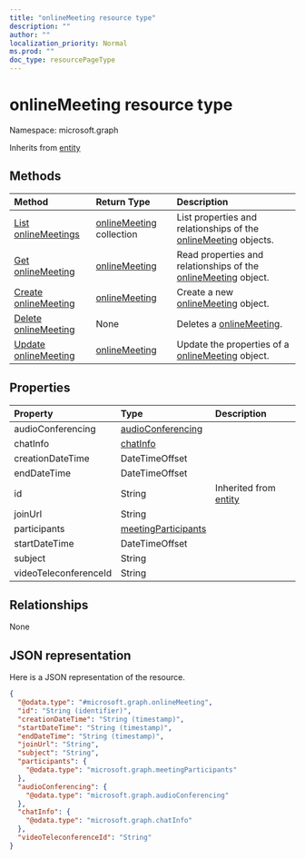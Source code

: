 ```yaml
---
title: "onlineMeeting resource type"
description: ""
author: ""
localization_priority: Normal
ms.prod: ""
doc_type: resourcePageType
---
```


# onlineMeeting resource type


Namespace: microsoft.graph




Inherits from [entity](../resources/entity.md)

## Methods
|Method|Return Type|Description|
|:---|:---|:---|
|[List onlineMeetings](../api/onlinemeeting-list.md)|[onlineMeeting](../resources/onlinemeeting.md) collection|List properties and relationships of the [onlineMeeting](../resources/onlinemeeting.md) objects.|
|[Get onlineMeeting](../api/onlinemeeting-get.md)|[onlineMeeting](../resources/onlinemeeting.md)|Read properties and relationships of the [onlineMeeting](../resources/onlinemeeting.md) object.|
|[Create onlineMeeting](../api/onlinemeeting-create.md)|[onlineMeeting](../resources/onlinemeeting.md)|Create a new [onlineMeeting](../resources/onlinemeeting.md) object.|
|[Delete onlineMeeting](../api/onlinemeeting-delete.md)|None|Deletes a [onlineMeeting](../resources/onlinemeeting.md).|
|[Update onlineMeeting](../api/onlinemeeting-update.md)|[onlineMeeting](../resources/onlinemeeting.md)|Update the properties of a [onlineMeeting](../resources/onlinemeeting.md) object.|

## Properties
|Property|Type|Description|
|:---|:---|:---|
|audioConferencing|[audioConferencing](../resources/audioconferencing.md)||
|chatInfo|[chatInfo](../resources/chatinfo.md)||
|creationDateTime|DateTimeOffset||
|endDateTime|DateTimeOffset||
|id|String| Inherited from [entity](../resources/entity.md)|
|joinUrl|String||
|participants|[meetingParticipants](../resources/meetingparticipants.md)||
|startDateTime|DateTimeOffset||
|subject|String||
|videoTeleconferenceId|String||

## Relationships
None

## JSON representation
Here is a JSON representation of the resource.
<!-- {
  "blockType": "resource",
  "keyProperty": "id",
  "@odata.type": "microsoft.graph.onlineMeeting",
  "baseType": "microsoft.graph.entity",
  "openType": true
}
-->
``` json
{
  "@odata.type": "#microsoft.graph.onlineMeeting",
  "id": "String (identifier)",
  "creationDateTime": "String (timestamp)",
  "startDateTime": "String (timestamp)",
  "endDateTime": "String (timestamp)",
  "joinUrl": "String",
  "subject": "String",
  "participants": {
    "@odata.type": "microsoft.graph.meetingParticipants"
  },
  "audioConferencing": {
    "@odata.type": "microsoft.graph.audioConferencing"
  },
  "chatInfo": {
    "@odata.type": "microsoft.graph.chatInfo"
  },
  "videoTeleconferenceId": "String"
}
```

